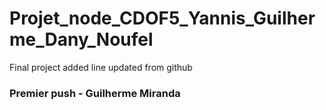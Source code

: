 # Projet_node_CDOF5_Yannis_Guilherme_Dany_Noufel
Final project
added line
updated from github

### Premier push - Guilherme Miranda